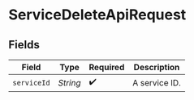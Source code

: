 # ServiceDeleteApiRequest


## Fields

| Field              | Type               | Required           | Description        |
| ------------------ | ------------------ | ------------------ | ------------------ |
| `serviceId`        | *String*           | :heavy_check_mark: | A service ID.      |